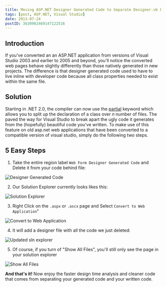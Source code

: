 ```yaml
---
title: Moving ASP.NET Designer Generated Code to Separate Designer.vb File
tags: [post, ASP.NET, Visual Studio]
date: 2013-07-24
postID: 3630982469147122516
---
```


## Introduction

If you've converted an an ASP.NET application from versions of Visual Studio 2003 and earlier to 2005 and beyond, you'll notice the converted web pages behave slightly differently than those natively generated in new projects.  The difference is that designer generated code used to have to live inline with developer code because all class properties needed to exist within the same file.  

## Solution

Starting in .NET 2.0, the compiler can now use the [partial](http://msdn.microsoft.com/en-us/library/yfzd5350.aspx) keyword which allows you to split up the declaration of a class over *n* number of files.  The paved the way for Visual Studio to break apart the ugly code it generates from the (hopefully) beautiful code you've written. To make use of this feature on old asp.net web applications that have been converted to a compatible version of visual studio, simply do the following two steps.

## 5 Easy Steps

1. Take the entire region label `Web Form Designer Generated Code` and Delete it from your code behind file:

  ![Designer Generated Code](https://i.imgur.com/cPEpPHW.png)

2. Our Solution Explorer currently looks likes this:

  ![Solution Explorer](https://i.imgur.com/XFdsLVV.png)

3. Right Click on the `.aspx` or `.ascx` page and Select `Convert to Web Application`"

  ![Convert to Web Application](https://i.imgur.com/f3W7JtU.png)

4. It will add a designer file with all the code we just deleted:

  ![Updated sln explorer](https://i.imgur.com/Vug3Lbk.png)

5. Of course, if you turn of "Show All Files", you'll still only see the page in your solution explorer

  ![Show All Files](https://i.imgur.com/16fElfK.png)

**And that's it!**  Now enjoy the faster design time analysis and cleaner code that comes from separating your generated code and your written code.
